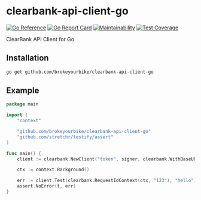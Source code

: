 # clearbank-api-client-go

[![Go Reference](https://pkg.go.dev/badge/github.com/brokeyourbike/clearbank-api-client-go.svg)](https://pkg.go.dev/github.com/brokeyourbike/clearbank-api-client-go)
[![Go Report Card](https://goreportcard.com/badge/github.com/brokeyourbike/clearbank-api-client-go)](https://goreportcard.com/report/github.com/brokeyourbike/clearbank-api-client-go)
[![Maintainability](https://api.codeclimate.com/v1/badges/147e88944ef3303bba6d/maintainability)](https://codeclimate.com/github/brokeyourbike/clearbank-api-client-go/maintainability)
[![Test Coverage](https://api.codeclimate.com/v1/badges/147e88944ef3303bba6d/test_coverage)](https://codeclimate.com/github/brokeyourbike/clearbank-api-client-go/test_coverage)

ClearBank API Client for Go

## Installation

```bash
go get github.com/brokeyourbike/clearbank-api-client-go
```

## Example

```go
package main

import (
    "context"

    "github.com/brokeyourbike/clearbank-api-client-go"
    "github.com/stretchr/testify/assert"
)

func main() {
    client := clearbank.NewClient("token", signer, clearbank.WithBaseURL("https://api.clear.bank"))

    ctx := context.Background()

    err := client.Test(clearbank.RequestIdContext(ctx, "123"), "hello")
    assert.NoError(t, err)
}
```
